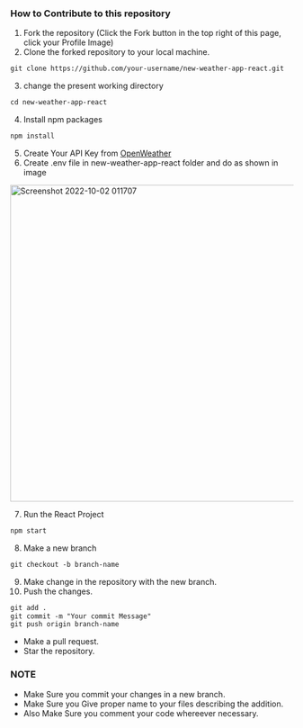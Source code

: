 ### How to Contribute to this repository

1. Fork the repository (Click the Fork button in the top right of this page, click your Profile Image)
2. Clone the forked repository to your local machine.
```markdown
git clone https://github.com/your-username/new-weather-app-react.git
```
3. change the present working directory
```markdown
cd new-weather-app-react
```
4. Install npm packages
```markdown
npm install
```
5. Create Your API Key from <a href= "https://openweathermap.org/">OpenWeather</a>
6. Create .env file in new-weather-app-react folder and do as shown in image
<img width="563" alt="Screenshot 2022-10-02 011707" src="https://user-images.githubusercontent.com/78149368/193426007-c8d2e98d-6f33-4586-abc4-be883759e37d.png">

7. Run the React Project
```markdown
npm start
```

8. Make a new branch
```markdown
git checkout -b branch-name
```
9. Make change in the repository with the new branch.
10. Push the changes.

```markdown
git add .
git commit -m "Your commit Message"
git push origin branch-name
```
* Make a pull request.
* Star the repository.

### NOTE

* Make Sure you commit your changes in a new branch.
* Make Sure you Give proper name to your files describing the addition.
* Also Make Sure you comment your code whereever necessary.
